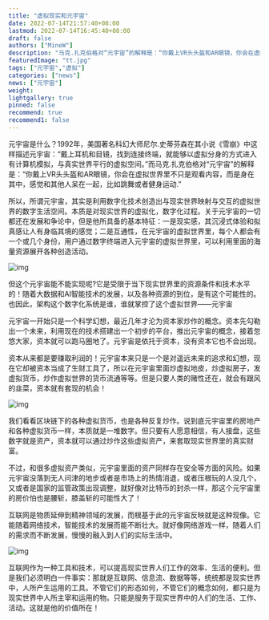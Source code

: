 ```yaml
---
title: "虚拟现实和元宇宙"
date: 2022-07-14T21:57:40+08:00
lastmod: 2022-07-14T16:45:40+08:00
draft: false
authors: ["MineW"]
description: "马克.扎克伯格对“元宇宙”的解释是：“你戴上VR头头盔和AR眼镜，你会在虚拟世界里不只是观看内容，而是身在其中，感觉和其他人呆在一起，比如跳舞或者健身运动.”"
featuredImage: "tt.jpg"
tags: ["元宇宙","虚拟"]
categories: ["news"]
news: ["元宇宙"]
weight: 
lightgallery: true
pinned: false
recommend: true
recommend1: false
---
```


元宇宙是什么？1992年，美国著名科幻大师尼尔.史蒂芬森在其小说《雪崩》中这样描述元宇宙：“戴上耳机和目镜，找到连接终端，就能够以虚拟分身的方式进入有计算机模拟，与真实世界平行的虚拟空间。”而马克.扎克伯格对“元宇宙”的解释是：“你戴上VR头头盔和AR眼镜，你会在虚拟世界里不只是观看内容，而是身在其中，感觉和其他人呆在一起，比如跳舞或者健身运动.”

所以，所谓元宇宙，其实是利用数字化技术创造出与现实世界映射与交互的虚拟世界的数字生活空间。本质是对现实世界的虚拟化，数字化过程。关于元宇宙的一切都还在发展和争论中，但是他所具备的基本特征：一是现实感，其沉浸式体验和拟真感让人有身临其境的感觉；二是互通性，在元宇宙的虚拟世界里，每个人都会有一个或几个身份，用户通过数字终端进入元宇宙的虚拟世界里，可以利用里面的海量资源展开各种创造活动。

![img](https://pic3.zhimg.com/80/v2-dca4283839bb96c65ff76e45f7b4d51e_720w.jpg)

但这个元宇宙能不能实现呢?它是受限于当下现实世界里的资源条件和技术水平的！随着大数据和AI智能技术的发展，以及各种资源的到位，是有这个可能性的。也因此，架构这个数字化系统是谁，谁就掌控了这个虚拟世界——元宇宙

元宇宙一开始只是一个科学幻想，最近几年才沦为资本家炒作的概念。资本先勾勒出一个未来，利用现在的技术搭建出一个初步的平台，推出元宇宙的概念，接着忽悠大家，资本就可以跑马圈地了。元宇宙是依托于资本，没有资本它也不会出现。

资本从来都是要赚取利润的！元宇宙本来只是一个是对遥远未来的追求和幻想，现在它却被资本当成了生财工具了，所以在元宇宙里面炒虚拟地皮，炒虚拟房子，发虚拟货币，炒作虚拟世界的货币流通等等。但是只要人类的赌性还在，就会有跟风的韭菜，资本就有套现的机会！

![img](https://pic1.zhimg.com/80/v2-4307dde5668bd9c626dcc5066a7bfd50_720w.jpg)

我们看看区块链下的各种虚拟货币，也是各种反复炒作。说到底元宇宙里的房地产和各种虚拟货币一样，本质就是一堆数字。但只要有人愿意相信，有人接盘，这些数字就是资产，资本就可以通过炒作这些虚拟资产，来套取现实世界里的真实财富。

不过，和很多虚拟资产类似，元宇宙里面的资产同样存在安全等方面的风险。如果元宇宙没落到无人问津的地步或者是市场上的热情消退，或者压根玩的人没几个，又或者是国家的监管政策出现调整，就好像对比特币的封杀一样，那这个元宇宙里的房价怕也是腰斩，膝盖斩的可能性大了！

互联网是物质延伸到精神领域的发展，而根基于此的元宇宙反映就是这种现像。它能随着网络技术，智能技术的发展而能不断壮大。就好像网络游戏一样，随着人们的需求而不断发展，慢慢的融入到人们的实际生活中。

![img](https://pic1.zhimg.com/80/v2-0a1fa91941b174665e0130217b9b9934_720w.jpg)

互联网作为一种工具和技术，可以提高现实世界人们工作的效率、生活的便利。但是我们必须明白一件事实：那就是互联网、信息流、数据等等，统统都是现实世界中，人所产生运用的工具。不管它们的形态如何，不管它们的概念如何，都只是为现实世界中人所主宰和运用的物。只能是服务于现实世界中的人们的生活、工作、活动。这就是他的价值所在！